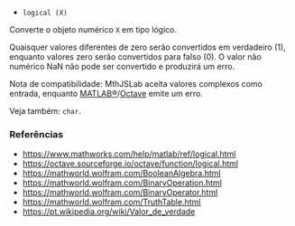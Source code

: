 - `logical (X)`

Converte o objeto numérico `X` em tipo lógico.

Quaisquer valores diferentes de zero serão convertidos em verdadeiro (1),
enquanto valores zero serão convertidos para falso (0). O valor não numérico
NaN não pode ser convertido e produzirá um erro.

Nota de compatibilidade: MthJSLab aceita valores complexos como entrada,
enquanto
[MATLAB&reg;](https://www.mathworks.com/)/[Octave](https://www.gnu.org/software/octave/)
emite um erro.

Veja também: `char`.

### Referências

- https://www.mathworks.com/help/matlab/ref/logical.html
- https://octave.sourceforge.io/octave/function/logical.html
- https://mathworld.wolfram.com/BooleanAlgebra.html
- https://mathworld.wolfram.com/BinaryOperation.html
- https://mathworld.wolfram.com/BinaryOperator.html
- https://mathworld.wolfram.com/TruthTable.html
- https://pt.wikipedia.org/wiki/Valor_de_verdade
